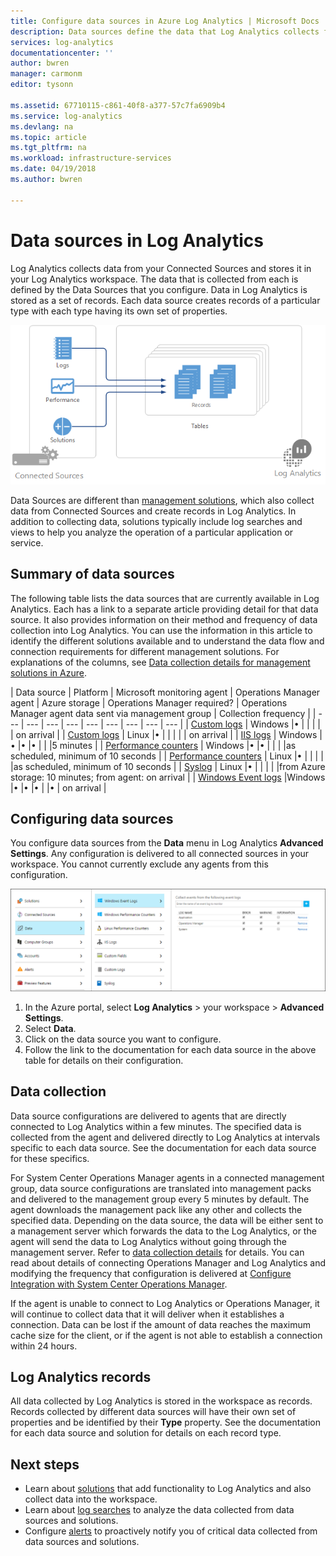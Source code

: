 ```yaml
---
title: Configure data sources in Azure Log Analytics | Microsoft Docs
description: Data sources define the data that Log Analytics collects from agents and other connected sources.  This article describes the concept of how Log Analytics uses data sources, explains the details of how to configure them, and provides a summary of the different data sources available.
services: log-analytics
documentationcenter: ''
author: bwren
manager: carmonm
editor: tysonn

ms.assetid: 67710115-c861-40f8-a377-57c7fa6909b4
ms.service: log-analytics
ms.devlang: na
ms.topic: article
ms.tgt_pltfrm: na
ms.workload: infrastructure-services
ms.date: 04/19/2018
ms.author: bwren

---
```

# Data sources in Log Analytics
Log Analytics collects data from your Connected Sources and stores it in your Log Analytics workspace.  The data that is collected from each is defined by the Data Sources that you configure.  Data in Log Analytics is stored as a set of records.  Each data source creates records of a particular type with each type having its own set of properties.

![Log Analytics data collection](./media/log-analytics-data-sources/overview.png)

Data Sources are different than [management solutions](log-analytics-add-solutions.md), which also collect data from Connected Sources and create records in Log Analytics.  In addition to 
collecting data, solutions typically include log searches and views to help you analyze the operation of a particular application or service.


## Summary of data sources
The following table lists the data sources that are currently available in Log Analytics.  Each has a link to a separate article providing detail for that data source.   It also provides information on their method and frequency of data collection into Log Analytics.  You can use the information in this article to identify the different solutions available and to understand the data flow and connection requirements for different management solutions. For explanations of the columns, see [Data collection details for management solutions in Azure](../monitoring/monitoring-solutions-inventory.md).


| Data source | Platform | Microsoft monitoring agent | Operations Manager agent | Azure storage | Operations Manager required? | Operations Manager agent data sent via management group | Collection frequency |
| --- | --- | --- | --- | --- | --- | --- | --- | --- |
| [Custom logs](log-analytics-data-sources-custom-logs.md) | Windows |&#8226; |  | |  |  | on arrival |
| [Custom logs](log-analytics-data-sources-custom-logs.md) | Linux   |&#8226; |  | |  |  | on arrival |
| [IIS logs](log-analytics-data-sources-iis-logs.md) | Windows |&#8226; |&#8226; |&#8226; |  |  |5 minutes |
| [Performance counters](log-analytics-data-sources-performance-counters.md) | Windows |&#8226; |&#8226; |  |  |  |as scheduled, minimum of 10 seconds |
| [Performance counters](log-analytics-data-sources-performance-counters.md) | Linux |&#8226; |  |  |  |  |as scheduled, minimum of 10 seconds |
| [Syslog](log-analytics-data-sources-syslog.md) | Linux |&#8226; |  |  |  |  |from Azure storage: 10 minutes; from agent: on arrival |
| [Windows Event logs](log-analytics-data-sources-windows-events.md) |Windows |&#8226; |&#8226; |&#8226; |  |&#8226; | on arrival |


## Configuring data sources
You configure data sources from the **Data** menu in Log Analytics **Advanced Settings**.  Any configuration is delivered to all connected sources in your workspace.  You cannot currently exclude any agents from this configuration.

![Configure Windows events](./media/log-analytics-data-sources/configure-events.png)

1. In the Azure portal, select **Log Analytics** > your workspace > **Advanced Settings**.
2. Select **Data**.
3. Click on the data source you want to configure.
4. Follow the link to the documentation for each data source in the above table for details on their configuration.


## Data collection
Data source configurations are delivered to agents that are directly connected to Log Analytics within a few minutes.  The specified data is collected from the agent and delivered directly to Log Analytics at intervals specific to each data source.  See the documentation for each data source for these specifics.

For System Center Operations Manager agents in a connected management group, data source configurations are translated into management packs and delivered to the management group every 5 minutes by default.  The agent downloads the management pack like any other and collects the specified data. Depending on the data source, the data will be either sent to a management server which forwards the data to the Log Analytics, or the agent will send the data to Log Analytics without going through the management server. Refer to [data collection details](log-analytics-add-solutions.md#data-collection-details) for details.  You can read about details of connecting Operations Manager and Log Analytics and modifying the frequency that configuration is delivered at [Configure Integration with System Center Operations Manager](log-analytics-om-agents.md).

If the agent is unable to connect to Log Analytics or Operations Manager, it will continue to collect data that it will deliver when it establishes a connection.  Data can be lost if the amount of data reaches the maximum cache size for the client, or if the agent is not able to establish a connection within 24 hours.

## Log Analytics records
All data collected by Log Analytics is stored in the workspace as records.  Records collected by different data sources will have their own set of properties and be identified by their **Type** property.  See the documentation for each data source and solution for details on each record type.

## Next steps
* Learn about [solutions](log-analytics-add-solutions.md) that add functionality to Log Analytics and also collect data into the workspace.
* Learn about [log searches](log-analytics-log-searches.md) to analyze the data collected from data sources and solutions.  
* Configure [alerts](log-analytics-alerts.md) to proactively notify you of critical data collected from data sources and solutions.
